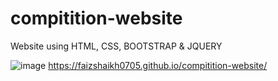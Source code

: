 # compitition-website
Website using HTML, CSS, BOOTSTRAP &amp; JQUERY

![image](https://user-images.githubusercontent.com/91917525/189499445-3b4be539-cd09-49e5-94bd-43b122827808.png)
https://faizshaikh0705.github.io/compitition-website/
